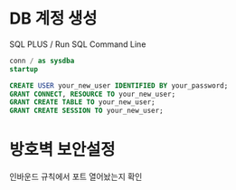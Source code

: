 
# DB 계정 생성
SQL PLUS / Run SQL Command Line 

```sql
conn / as sysdba
startup

CREATE USER your_new_user IDENTIFIED BY your_password;
GRANT CONNECT, RESOURCE TO your_new_user;
GRANT CREATE TABLE TO your_new_user;
GRANT CREATE SESSION TO your_new_user;
```


# 방호벽 보안설정
인바운드 규칙에서 포트 열어놨는지 확인
